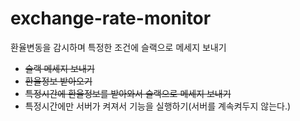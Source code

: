 # exchange-rate-monitor

환율변동을 감시하며 특정한 조건에 슬랙으로 메세지 보내기

- ~~슬랙 메세지 보내기~~
- ~~환율정보 받아오기~~
- ~~특정시간에 환율정보를 받아와서 슬랙으로 메세지 보내기~~
- 특정시간에만 서버가 켜져서 기능을 실행하기(서버를 계속켜두지 않는다.)
